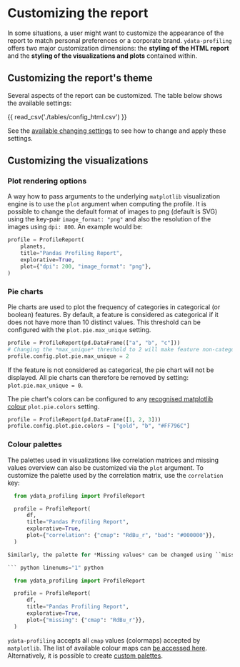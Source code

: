 # Customizing the report

In some situations, a user might want to customize the appearance
of the report to match personal preferences or a corporate brand.
``ydata-profiling`` offers two major customization dimensions: 
the **styling of the HTML report** and the **styling of the visualizations
and plots** contained within. 

## Customizing the report's theme

Several aspects of the report can be customized. The table below shows the available settings:

{{ read_csv('./tables/config_html.csv') }}

See the [available changing settings](../advanced_settings/changing_settings.md)
to see how to change and apply these settings.

## Customizing the visualizations

### Plot rendering options

A way how to pass arguments to the underlying ``matplotlib`` visualization
engine is to use the ``plot`` argument when computing the profile.
It is possible to change the default format of images to png (default is SVG)
using the key-pair ``image_format: "png"`` and also the resolution of the images using ``dpi: 800``.
An example would be:

```python linenums="1" title="Customize plots rendering"
profile = ProfileReport(
    planets,
    title="Pandas Profiling Report",
    explorative=True,
    plot={"dpi": 200, "image_format": "png"},
)
```

### Pie charts

Pie charts are used to plot the frequency of categories in categorical
(or boolean) features. By default, a feature is considered as categorical
if it does not have more than 10 distinct values. This threshold can be
configured with the ``plot.pie.max_unique`` setting.

``` python linenums="1" title="Control pie charts frequency"
profile = ProfileReport(pd.DataFrame(["a", "b", "c"]))
# Changing the *max_unique* threshold to 2 will make feature non-categorical
profile.config.plot.pie.max_unique = 2
```

If the feature is not considered as categorical, the pie chart will not be
displayed. All pie charts can therefore be removed by setting: ``plot.pie.max_unique = 0``.

The pie chart's colors can be configured to any [recognised matplotlib colour](https://matplotlib.org/stable/tutorials/colors/colors.html>) `plot.pie.colors` setting. 

``` python linenums="1" title="Control pie charts colors"
profile = ProfileReport(pd.DataFrame([1, 2, 3]))
profile.config.plot.pie.colors = ["gold", "b", "#FF796C"]
```

### Colour palettes

The palettes used in visualizations like correlation matrices and missing
values overview can also be customized via the ``plot`` argument. To customize
the palette used by the correlation matrix, use the ``correlation`` key:

``` python linenums="1" title="Changing visualizations color palettes"
  from ydata_profiling import ProfileReport

  profile = ProfileReport(
      df,
      title="Pandas Profiling Report",
      explorative=True,
      plot={"correlation": {"cmap": "RdBu_r", "bad": "#000000"}},
  )

Similarly, the palette for *Missing values* can be changed using ``missing`` argument:

``` python linenums="1" python

  from ydata_profiling import ProfileReport

  profile = ProfileReport(
      df,
      title="Pandas Profiling Report",
      explorative=True,
      plot={"missing": {"cmap": "RdBu_r"}},
  )
```

``ydata-profiling`` accepts all ``cmap`` values (colormaps) accepted by ``matplotlib``.
The list of available colour maps can [be accessed here](https://matplotlib.org/stable/tutorials/colors/colormaps.html>).
Alternatively, it is possible to create [custom palettes](https://matplotlib.org/stable/gallery/color/custom_cmap.html>).